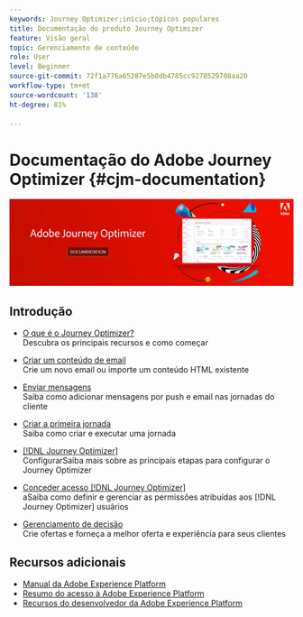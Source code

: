 ```yaml
---
keywords: Journey Optimizer;início;tópicos populares
title: Documentação do produto Journey Optimizer
feature: Visão geral
topic: Gerenciamento de conteúdo
role: User
level: Beginner
source-git-commit: 72f1a776a65287e5b0db4785cc9278529708aa20
workflow-type: tm+mt
source-wordcount: '138'
ht-degree: 81%

---
```


# Documentação do Adobe Journey Optimizer {#cjm-documentation}

![](using/assets/do-not-localize/banner-cjm.png)


## Introdução

* [O que é o Journey Optimizer?](using/get-started.md) </br> Descubra os principais recursos e como começar

* [Criar um conteúdo de email](using/design-emails.md) </br>Crie um novo email ou importe um conteúdo HTML existente

* [Enviar mensagens](using/building-journeys/journeys-message.md) </br> Saiba como adicionar mensagens por push e email nas jornadas do cliente

* [Criar a primeira jornada](using/building-journeys/journeys-uc.md) </br>Saiba como criar e executar uma jornada

* [ [!DNL Journey Optimizer]](using/configuration/get-started-configuration.md) </br>ConfigurarSaiba mais sobre as principais etapas para configurar o Journey Optimizer

* [Conceder acesso  [!DNL Journey Optimizer]](using/administration/permissions-overview.md) </br> aSaiba como definir e gerenciar as permissões atribuídas aos  [!DNL Journey Optimizer] usuários

* [Gerenciamento de decisão](using/offers/get-started/starting-offer-decisioning.md) </br> Crie ofertas e forneça a melhor oferta e experiência para seus clientes

## Recursos adicionais

* [Manual da Adobe Experience Platform](https://experienceleague.adobe.com/docs/experience-platform/landing/home.html?lang=pt-BR)
* [Resumo do acesso à Adobe Experience Platform](https://experienceleague.adobe.com/docs/experience-platform/access-control/home.html?lang=pt-BR)
* [Recursos do desenvolvedor da Adobe Experience Platform](https://www.adobe.com/br/experience-platform/documentation-and-developer-resources.html)
